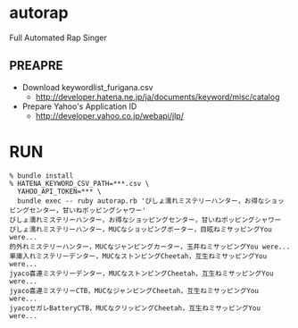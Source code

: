 # autorap

Full Automated Rap Singer

## PREAPRE

- Download keywordlist_furigana.csv
  - http://developer.hatena.ne.jp/ja/documents/keyword/misc/catalog
- Prepare Yahoo's Application ID
  - http://developer.yahoo.co.jp/webapi/jlp/

# RUN

```
% bundle install
% HATENA_KEYWORD_CSV_PATH=***.csv \
  YAHOO_API_TOKEN=*** \
  bundle exec -- ruby autorap.rb 'びしょ濡れミステリーハンター，お得なショッピングセンター，甘いねポッピングシャワー'
びしょ濡れミステリーハンター，お得なショッピングセンター，甘いねポッピングシャワー
びしょ濡れミステリーハンター，MUCなショッピングポーター，目眩ねミサッピングYou were...
的外れミステリーハンター，MUCなジャンピングカーター，玉井ねミサッピングYou were...
車庫入れミステリーデンター，MUCなストンピングCheetah，互生ねミサッピングYou were...
jyaco喜連ミステリーデンター，MUCなストンピングCheetah，互生ねミサッピングYou were...
jyaco喜連ミステリーCTB，MUCなジャンピングCheetah，互生ねミサッピングYou were...
jyacoセガレBatteryCTB，MUCなクリッピングCheetah，互生ねミサッピングYou were...
```

